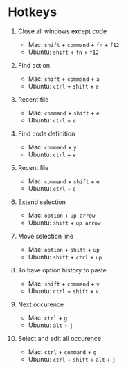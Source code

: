 # Hotkeys

1. Close all windows except code
    - Mac: `shift` + `command` + `fn` + `f12`
    - Ubuntu: `shift` + `fn` + `f12`
    
2. Find action
    - Mac: `shift` + `command` + `a`
    - Ubuntu: `ctrl` + `shift` + `a`
    
3. Recent file
    - Mac: `command` + `shift` + `e`
    - Ubuntu: `ctrl` + `e`
    
4. Find code definition
    - Mac: `command` + `y`
    - Ubuntu: `ctrl` + `e`

5. Recent file
    - Mac: `command` + `shift` + `e`
    - Ubuntu: `ctrl` + `e`
    
6. Extend selection
    - Mac: `option` + `up arrow`
    - Ubuntu: `shift` + `up arrow`

7. Move selection line
    - Mac: `option` + `shift` + `up`
    - Ubuntu: `shift` + `ctrl` + `up`
    
8. To have option history to paste
    - Mac: `shift` + `command` + `v`
    - Ubuntu: `ctrl` + `shift` + `v`
    
9. Next occurence
    - Mac: `ctrl` + `g`
    - Ubuntu: `alt` + `j`

10. Select and edit all occurence
    - Mac: `ctrl` + `command` + `g`
    - Ubuntu: `ctrl` + `shift` + `alt` + `j`